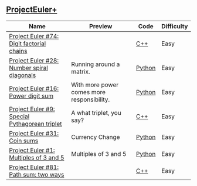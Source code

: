 ## [ProjectEuler+](https://www.hackerrank.com/contests/projecteuler)


Name | Preview | Code | Difficulty
---- | ------- | ---- | ----------
[Project Euler #74: Digit factorial chains](https://www.hackerrank.com/challenges/euler074)||[C++](euler074.cpp)|Easy
[Project Euler #28: Number spiral diagonals](https://www.hackerrank.com/challenges/euler028)|Running around a matrix.|[Python](euler028.py)|Easy
[Project Euler #16: Power digit sum](https://www.hackerrank.com/challenges/euler016)|With more power comes more responsibility.|[Python](euler016.py)|Easy
[Project Euler #9: Special Pythagorean triplet](https://www.hackerrank.com/challenges/euler009)|A what triplet, you say?|[C++](euler009.cpp)|Easy
[Project Euler #31: Coin sums](https://www.hackerrank.com/challenges/euler031)|Currency Change|[Python](euler031.py)|Easy
[Project Euler #1: Multiples of 3 and 5](https://www.hackerrank.com/challenges/euler001)|Multiples of 3 and 5|[Python](euler001.py)|Easy
[Project Euler #81: Path sum: two ways](https://www.hackerrank.com/challenges/euler081)||[C++](euler081.cpp)|Easy

